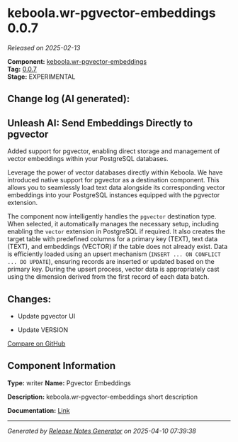 #  keboola.wr-pgvector-embeddings 0.0.7

_Released on 2025-02-13_

**Component:** [keboola.wr-pgvector-embeddings](https://github.com/keboola/component-embeddings-v2)  
**Tag:** [0.0.7](https://github.com/keboola/component-embeddings-v2/releases/tag/0.0.7)  
**Stage:** EXPERIMENTAL


## Change log (AI generated):
## Unleash AI: Send Embeddings Directly to pgvector

Added support for pgvector, enabling direct storage and management of vector embeddings within your PostgreSQL databases.

Leverage the power of vector databases directly within Keboola. We have introduced native support for pgvector as a destination component. This allows you to seamlessly load text data alongside its corresponding vector embeddings into your PostgreSQL instances equipped with the pgvector extension.

The component now intelligently handles the `pgvector` destination type. When selected, it automatically manages the necessary setup, including enabling the `vector` extension in PostgreSQL if required. It also creates the target table with predefined columns for a primary key (TEXT), text data (TEXT), and embeddings (VECTOR) if the table does not already exist. Data is efficiently loaded using an upsert mechanism (`INSERT ... ON CONFLICT ... DO UPDATE`), ensuring records are inserted or updated based on the primary key. During the upsert process, vector data is appropriately cast using the dimension derived from the first record of each data batch.



## Changes:



- Update pgvector UI 




- Update VERSION 



[Compare on GitHub](https://github.com/keboola/component-embeddings-v2/compare/0.0.6...0.0.7)



## Component Information
**Type:** writer
**Name:** Pgvector Embeddings

**Description:** keboola.wr-pgvector-embeddings short description


**Documentation:** [Link](https://github.com/keboola/component-embeddings-v2/blob/master/README.md)



---
_Generated by [Release Notes Generator](https://github.com/keboola/release-notes-generator)
on 2025-04-10 07:39:38_